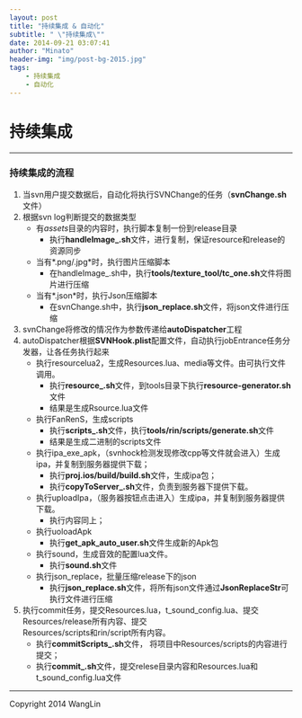 ```yaml
---
layout: post
title: "持续集成 & 自动化"
subtitle: " \"持续集成\""
date: 2014-09-21 03:07:41
author: "Minato"
header-img: "img/post-bg-2015.jpg"
tags:
    - 持续集成
    - 自动化
---
```


# 持续集成

<!-- create time: 2014-09-21 03:07:41  -->
<!--##Writer：王四公子-->

---

### 持续集成的流程
1. 当svn用户提交数据后，自动化将执行SVNChange的任务（**svnChange.sh**文件）
2. 根据svn log判断提交的数据类型
	+ 有*assets*目录的内容时，执行脚本复制一份到release目录
		+ 执行**handleImage_.sh**文件，进行复制，保证resource和release的资源同步
	+ 当有*.png/.jpg*时，执行图片压缩脚本
		+ 在handleImage_.sh中，执行**tools/texture_tool/tc_one.sh**文件将图片进行压缩
	+ 当有*.json*时，执行Json压缩脚本
		+ 在svnChange.sh中，执行**json_replace.sh**文件，将json文件进行压缩
3. svnChange将修改的情况作为参数传递给**autoDispatcher**工程
4. autoDispatcher根据**SVNHook.plist**配置文件，自动执行jobEntrance任务分发器，让各任务执行起来
	+ 执行resourcelua2，生成Resources.lua、media等文件。由可执行文件调用。
		+ 执行**resource_.sh**文件，到tools目录下执行**resource-generator.sh**文件
		+ 结果是生成Rsource.lua文件
	+ 执行FanRenS，生成scripts
		+ 执行**scripts_.sh**文件，执行**tools/rin/scripts/generate.sh**文件
		+ 结果是生成二进制的scripts文件
	+ 执行ipa_exe_apk，（svnhock检测发现修改cpp等文件就会进入）生成ipa，并复制到服务器提供下载；
		+ 执行**proj.ios/build/build.sh**文件，生成ipa包；
		+ 执行**copyToServer_.sh**文件，负责到服务器下提供下载。
	+ 执行uploadIpa，（服务器按钮点击进入）生成ipa，并复制到服务器提供下载。
		+ 执行内容同上；
	+ 执行uoloadApk
		+ 执行**get_apk_auto_user.sh**文件生成新的Apk包
	+ 执行sound，生成音效的配置lua文件。
		+ 执行**sound.sh**文件
	+ 执行json_replace，批量压缩release下的json
		+ 执行**json_replace.sh**文件，将所有json文件通过**JsonReplaceStr**可执行文件进行压缩
5. 执行commit任务，提交Resources.lua，t_sound_config.lua、提交Resources/release所有内容、提交    
   Resources/scripts和rin/script所有内容。
	+ 执行**commitScripts_.sh**文件， 将项目中Resources/scripts的内容进行提交；
	+ 执行**commit_.sh**文件，提交relese目录内容和Resources.lua和t_sound_config.lua文件
	
	
-------

Copyright 2014 WangLin